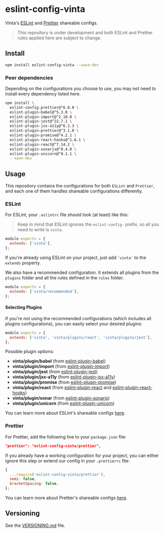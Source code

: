 # eslint-config-vinta

Vinta's [ESLint](http://eslint.org) and [Prettier](https://prettier.io/) shareable configs.

> This repository is under development and both ESLint and Prettier rules applied here are subject to change.

## Install

```bash
npm install eslint-config-vinta --save-dev
```

### Peer dependencies

Depending on the configurations you choose to use, you may not need to install every dependency listed here.

```bash
npm install \
  eslint-config-prettier@^6.0.0 \
  eslint-plugin-babel@^5.3.0 \
  eslint-plugin-import@^2.18.0 \
  eslint-plugin-jest@^22.7.1 \
  eslint-plugin-jsx-a11y@^6.2.3 \
  eslint-plugin-prettier@^3.1.0 \
  eslint-plugin-promise@^4.2.1 \
  eslint-plugin-react-hooks@^1.6.1 \
  eslint-plugin-react@^7.14.2 \
  eslint-plugin-sonarjs@^0.4.0 \
  eslint-plugin-unicorn@^9.1.1 \
  --save-dev
```

## Usage

This repository contains the configurations for both `ESLint` and `Prettier`, and each one of them handles shareable configurations differently.

### ESLint

For ESLint, your `.eslintrc` file should look (at least) like this:

> Keep in mind that ESLint ignores the `eslint-config-` prefix, so all you need to write is `vinta`.

```js
module.exports = {
  extends: ['vinta'],
};
```

If you're already using ESLint on your project, just add `'vinta'` to the `extends` property.

We also have a recommended configuration. It extends all plugins from the `plugins` folder and all the rules defined in the `rules` folder.

```js
module.exports = {
  extends: ['vinta/recommended'],
};
```

#### Selecting Plugins

If you're not using the recommended configurations (which includes all plugins configurations), you can easily select your desired plugins:

```js
module.exports = {
  extends: ['vinta', 'vinta/plugins/react', 'vinta/plugins/jest'],
};
```

Possible plugin options:

- **vinta/plugin/babel** (from [eslint-plugin-babel](https://github.com/babel/eslint-plugin-babel))
- **vinta/plugin/import** (from [eslint-plugin-import](https://github.com/benmosher/eslint-plugin-import))
- **vinta/plugin/jest** (from [eslint-plugin-jest](https://github.com/jest-community/eslint-plugin-jest))
- **vinta/plugin/jsx-a11y** (from [eslint-plugin-jsx-a11y](https://github.com/evcohen/eslint-plugin-jsx-a11y))
- **vinta/plugin/promise** (from [eslint-plugin-promise](https://github.com/xjamundx/eslint-plugin-promise))
- **vinta/plugin/react** (from [eslint-plugin-react](https://github.com/yannickcr/eslint-plugin-react) and [eslint-plugin-react-hooks](https://github.com/facebook/react/tree/master/packages/eslint-plugin-react-hooks))
- **vinta/plugin/sonar** (from [eslint-plugin-sonarjs](https://github.com/SonarSource/eslint-plugin-sonarjs))
- **vinta/plugin/unicorn** (from [eslint-plugin-unicorn](https://github.com/sindresorhus/eslint-plugin-unicorn))

You can learn more about ESLint's shareable configs [here](http://eslint.org/docs/developer-guide/shareable-configs).

### Prettier

For Prettier, add the following line to your `package.json` file:

```json
"prettier": "eslint-config-vinta/prettier",
```

If you already have a working configuration for your project, you can either ignore this step or extend our config in your `.prettierrc` file:

```js
{
  ...require('eslint-config-vinta/prettier'),
  semi: false,
  bracketSpacing: false,
};
```

You can learn more about Prettier's shareable configs [here](https://github.com/prettier/prettier/blob/master/docs/configuration.md#sharing-configurations).

## Versioning

See the [VERSIONING.md](VERSIONING.md) file.
